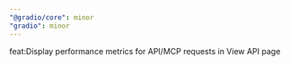 ```yaml
---
"@gradio/core": minor
"gradio": minor
---
```


feat:Display performance metrics for API/MCP requests in View API page
